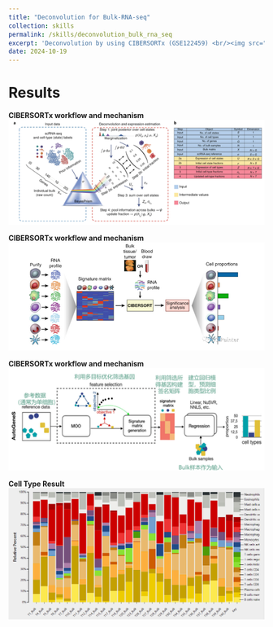 ```yaml
---
title: "Deconvolution for Bulk-RNA-seq"
collection: skills
permalink: /skills/deconvolution_bulk_rna_seq
excerpt: 'Deconvolution by using CIBERSORTx (GSE122459) <br/><img src="/images/Deconvolution_post_7/post_7_4.png"><br/>'
date: 2024-10-19
---
```


Results
======

**CIBERSORTx workflow and mechanism** <img src="/images/Deconvolution_post_7/post_7_1.png"><br/>

**CIBERSORTx workflow and mechanism** <img src="/images/Deconvolution_post_7/post_7_2.png"><br/>

**CIBERSORTx workflow and mechanism** <img src="/images/Deconvolution_post_7/post_7_3.png"><br/>

**Cell Type Result** <img src="/images/Deconvolution_post_7/post_7_4.png"><br/>

